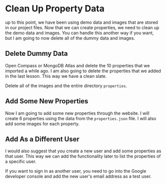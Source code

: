 # Clean Up Property Data

up to this point, we have been using demo data and images that are stored in our project files. Now that we can create properties, we need to clean up the demo data and images. You can handle this another way if you want, but I am going to now delete all of the dummy data and images.

## Delete Dummy Data

Open Compass or MongoDB Atlas and delete the 10 properties that we imported a while ago. I am also going to delete the properties that we added in the last lesson. This way we have a clean slate.

Delete all of the images and the entire directory `properties`.

## Add Some New Properties

Now I am going to add some new properties through the website. I will create 6 properties using the data from the `properties.json` file. I will also add some images for each property.

## Add As a Different User

I would also suggest that you create a new user and add some properties as that user. This way we can add the functionality later to list the properties of a specific user.

If you want to sign in as another user, you need to go into the Google developer console and add the new user's email address as a test user.
